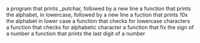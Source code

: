  a program that prints _putchar, followed by a new line
a function that prints the alphabet, in lowercase, followed by a new line
a fuction that prints 10x the alphabet in lower case
a function that checks for lowercase characters
a function that checks for alphabetic character
a function that fix the sign of a number
a function that prints the last digit of a number
